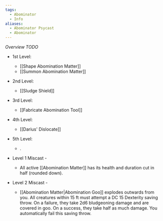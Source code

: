 ```yaml
---
tags:
  - Abominator
  - Info
aliases:
  - Abominator Psycast
  - Abominator
---
```

*Overview TODO*

- 1st Level:
	- [[Shape Abomination Matter]]
	- [[Summon Abomination Matter]]
- 2nd Level:
	- [[Sludge Shield]]
- 3rd Level:
	- [[Fabricate Abomination Tool]]
- 4th Level:
	- [[Darius' Dislocate]]
- 5th Level:
	- .

- Level 1 Miscast - 
	- All active [[Abomination Matter]] has its health and duration cut in half (rounded down).
- Level 2 Miscast -
	- [[Abomination Matter|Abomination Goo]] explodes outwards from you. All creatures within 15 ft must attempt a DC 15 Dexterity saving throw. On a failure, they take 2d6 bludgeoning damage and are covered in goo. On a success, they take half as much damage. You automatically fail this saving throw.